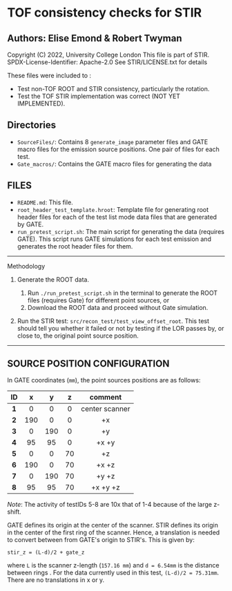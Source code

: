 # TOF consistency checks for STIR
## Authors: Elise Emond & Robert Twyman

Copyright (C) 2022, University College London
  This file is part of STIR.
SPDX-License-Identifier: Apache-2.0
See STIR/LICENSE.txt for details

These files were included to :
* Test non-TOF ROOT and STIR consistency, particularly the rotation.
* Test the TOF STIR implementation was correct (NOT YET IMPLEMENTED).

Directories
-----

- `SourceFiles/`: Contains 8 `generate_image` parameter files and GATE macro files for the emission source positions. One pair of files for each test.
- `Gate_macros/`: Contains the GATE macro files for generating the data


FILES
----

- `README.md`: This file.
- `root_header_test_template.hroot`: Template file for generating root header files for each of the test list mode data files that are generated by GATE.
- `run_pretest_script.sh`: The main script for generating the data (requires GATE). This script runs GATE simulations for each test emission and generates the root header files for them.


______

Methodology
 1. Generate the ROOT data. 
     1. Run `./run_pretest_script.sh` in the terminal to generate the ROOT files (requires Gate) for different point sources, or
     2. Download the ROOT data and proceed without Gate simulation.
     
 2. Run the STIR test: `src/recon_test/test_view_offset_root`.
    This test should tell you whether it failed or not by testing if the LOR passes by, 
    or close to, the original point source position.

_____

SOURCE POSITION CONFIGURATION
-----
In GATE coordinates (`mm`), the point sources positions are as follows:

| ID | x | y | z | comment |
| :---: | :---: | :----: | :---: | :---: |
| **1** | 0 | 0 | 0 | center scanner |
| **2** | 190 | 0 | 0 | +x |
| **3** | 0 | 190 | 0 | +y  |
| **4** | 95 | 95 | 0 | +x +y |
| **5** | 0 | 0 | 70 | +z | 
| **6** | 190 | 0 | 70 | +x +z |
| **7** | 0 | 190 | 70 |  +y +z |
| **8** | 95 | 95 | 70 |  +x +y +z |

_Note_: The activity of testIDs 5-8 are 10x that of 1-4 because of the large z-shift.

GATE defines its origin at the center of the scanner.
STIR defines its origin in the center of the first ring of the scanner.
Hence, a translation is needed to convert between from GATE's origin to STIR's.
This is given by:

```
stir_z = (L-d)/2 + gate_z
``` 

where `L` is the scanner z-length (`157.16 mm`) and `d = 6.54mm` is the distance between rings .
For the data currently used in this test, `(L-d)/2 = 75.31mm`.
There are no translations in x or y. 

